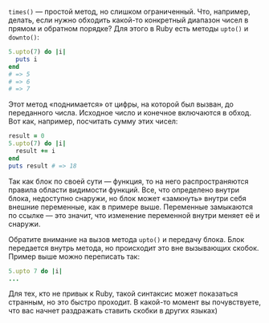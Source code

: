
`times()` — простой метод, но слишком ограниченный. Что, например, делать, если нужно обходить какой-то конкретный диапазон чисел в прямом и обратном порядке? Для этого в Ruby есть методы `upto()` и `downto()`:

```ruby
5.upto(7) do |i|
  puts i
end
# => 5
# => 6
# => 7
```

Этот метод «поднимается» от цифры, на которой был вызван, до переданного числа. Исходное число и конечное включаются в обход. Вот как, например, посчитать сумму этих чисел:

```ruby
result = 0
5.upto(7) do |i|
  result += i
end
puts result # => 18
```

Так как блок по своей сути — функция, то на него распространяются правила области видимости функций. Все, что определено внутри блока, недоступно снаружи, но блок может «замкнуть» внутри себя внешние переменные, как в примере выше. Переменные замыкаются по ссылке — это значит, что изменение переменной внутри меняет её и снаружи.

Обратите внимание на вызов метода `upto()` и передачу блока. Блок передается внутрь метода, но происходит это вне вызывающих скобок. Пример выше можно переписать так:

```ruby
5.upto 7 do |i|
...
```

Для тех, кто не привык к Ruby, такой синтаксис может показаться странным, но это быстро проходит. В какой-то момент вы почувствуете, что вас начнет раздражать ставить скобки в других языках)
